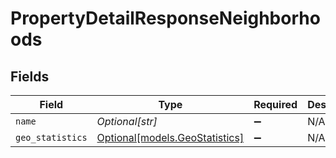 # PropertyDetailResponseNeighborhoods


## Fields

| Field                                                        | Type                                                         | Required                                                     | Description                                                  |
| ------------------------------------------------------------ | ------------------------------------------------------------ | ------------------------------------------------------------ | ------------------------------------------------------------ |
| `name`                                                       | *Optional[str]*                                              | :heavy_minus_sign:                                           | N/A                                                          |
| `geo_statistics`                                             | [Optional[models.GeoStatistics]](../models/geostatistics.md) | :heavy_minus_sign:                                           | N/A                                                          |